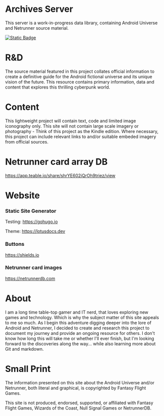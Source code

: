 # Archives Server

This server is a work-in-progress data library, containing Android Universe and Netrunner source material.

[![Static Badge](https://img.shields.io/badge/Archives_Server-ALPHA-blue?style=flat)](https://archivesserver.github.io)

# R&D

The source material featured in this project collates official information to create a definitive guide for the Android fictional universe and its unique vision of the future. This resource contains primary information, data and content that explores this thrilling cyberpunk world.

# Content

This lightweight project will contain text, code and limited image iconography only. This site will not contain large scale imagery or photography - Think of this project as the Kindle edition. Where necessary, this project can include relevant links to and/or suitable embeded imagery from official sources.

# Netrunner card array DB

https://app.teable.io/share/shrYE602jQrOh9triez/view

# Website

### Static Site Generator
Testing: https://gohugo.io

Theme: https://lotusdocs.dev

### Buttons
https://shields.io

### Netrunner card images
https://netrunnerdb.com

# About

I am a long time table-top gamer and IT nerd, that loves exploring new games and technology. Which is why the subject matter of this site appeals to me so much. As I begin this adventure digging deeper into the lore of Android and Netrunner, I decided to create and research this project to document my journey and provide an ongoing resource for others. I don't know how long this will take me or whether I'll ever finish, but I'm looking forward to the discoveries along the way... while also learning more about Git and markdown.

# Small Print

The information presented on this site about the Android Universe and/or Netrunner, both literal and graphical, is copyrighted by Fantasy Flight Games.

This site is not produced, endorsed, supported, or affiliated with Fantasy Flight Games, Wizards of the Coast, Null Signal Games or NetrunnerDB.


